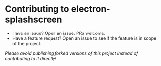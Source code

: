 # Contributing to electron-splashscreen

- Have an issue? Open an issue. PRs welcome.
- Have a feature request? Open an issue to see if the feature is in scope of the project.

*Please avoid publishing forked versions of this project instead of contributing to it directly!*
